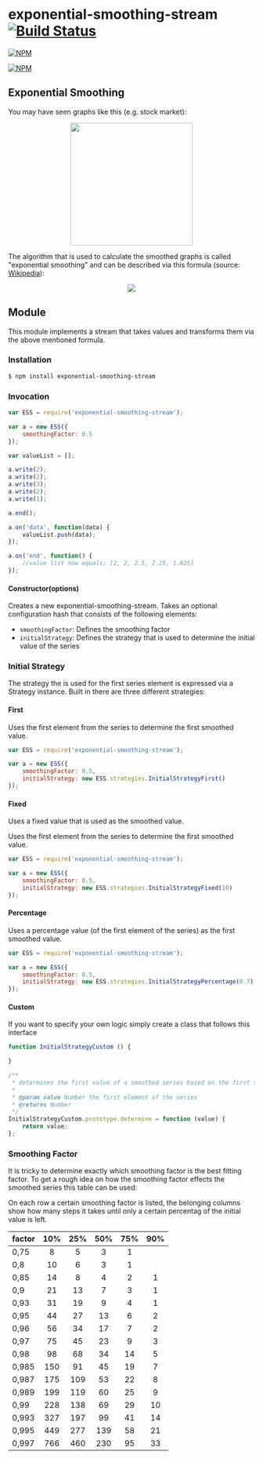 # exponential-smoothing-stream [![Build Status](https://travis-ci.org/zaphod1984/exponential-smoothing-stream.png)](https://travis-ci.org/zaphod1984/exponential-smoothing-stream)

[![NPM](https://nodei.co/npm/exponential-smoothing-stream.png)](https://nodei.co/npm/exponential-smoothing-stream/)

[![NPM](https://nodei.co/npm-dl/exponential-smoothing-stream.png?months=3)](https://nodei.co/npm/exponential-smoothing-stream/)

## Exponential Smoothing

You may have seen graphs like this (e.g. stock market):
<p align="center">
  <img src="https://raw.github.com/zaphod1984/exponential-smoothing-stream/master/img/exponentialSmoothing.png" width="250" />
</p>

The algorithm that is used to calculate the smoothed graphs is called "exponential smoothing" and can be described via this formula (source: [Wikipedia](http://en.wikipedia.org/wiki/Exponential_smoothing)):
<p align="center">
  <img src="https://raw.github.com/zaphod1984/exponential-smoothing-stream/master/img/exponentialSmoothingFormula.png" />
</p>

## Module

This module implements a stream that takes values and transforms them via the above mentioned formula.

### Installation

````bash
$ npm install exponential-smoothing-stream
````

### Invocation

````javascript
var ESS = require('exponential-smoothing-stream');

var a = new ESS({
    smoothingFactor: 0.5
});

var valueList = [];

a.write(2);
a.write(2);
a.write(3);
a.write(2);
a.write(1);

a.end();

a.on('data', function(data) {
    valueList.push(data);
});

a.on('end', function() {
    //value list now equals: [2, 2, 2.5, 2.25, 1.625]
});
````

#### Constructor(options)

Creates a new exponential-smoothing-stream.
Takes an optional configuration hash that consists of the following elements:

* `smoothingFactor`: Defines the smoothing factor
* `initialStrategy`: Defines the strategy that is used to determine the initial value of the series

### Initial Strategy

The strategy the is used for the first series element is expressed via a Strategy instance.
Built in there are three different strategies:

#### First

Uses the first element from the series to determine the first smoothed value.

````javascript
var ESS = require('exponential-smoothing-stream');

var a = new ESS({
    smoothingFactor: 0.5,
    initialStrategy: new ESS.strategies.InitialStrategyFirst()
});
````

#### Fixed

Uses a fixed value that is used as the smoothed value.

Uses the first element from the series to determine the first smoothed value.

````javascript
var ESS = require('exponential-smoothing-stream');

var a = new ESS({
    smoothingFactor: 0.5,
    initialStrategy: new ESS.strategies.InitialStrategyFixed(10)
});
````

#### Percentage

Uses a percentage value (of the first element of the series) as the first smoothed value.

````javascript
var ESS = require('exponential-smoothing-stream');

var a = new ESS({
    smoothingFactor: 0.5,
    initialStrategy: new ESS.strategies.InitialStrategyPercentage(0.7) //has to be an positive number that's smaller than 1
});
````

#### Custom

If you want to specify your own logic simply create a class that follows this interface

````javascript
function InitialStrategyCustom () {

}

/**
 * determines the first value of a smoothed series based on the first series element
 *
 * @param value Number the first element of the series
 * @returns Number
 */
InitialStrategyCustom.prototype.determine = function (value) {
    return value;
};
````

### Smoothing Factor

It is tricky to determine exactly which smoothing factor is the best fitting factor. 
To get a rough idea on how the smoothing factor effects the smoothed series this table can be used:

On each row a certain smoothing factor is listed, the belonging columns show how many steps it takes until only a certain percentag of the initial value is left.

factor | 10% |	25% |	50% |	75% |	90%
:---|:---:|:---:|:---:|:---:|:---:
0,75 | 8 | 5 | 3 | 1	
0,8 | 10 | 6 | 3 | 1	
0,85 | 14 | 8 | 4 | 2 | 1
0,9 | 21 | 13 | 7 | 3 | 1
0,93 | 31 | 19 | 9 | 4 | 1
0,95 | 44 | 27 | 13 | 6 | 2
0,96 | 56 | 34 | 17 | 7 | 2
0,97 | 75 | 45 | 23 | 9 | 3
0,98 | 98 | 68 | 34 | 14 | 5
0,985 | 150 | 91 | 45 | 19 | 7
0,987 | 175 | 109 | 53 | 22 | 8
0,989 | 199 | 119 | 60 | 25 | 9
0,99 | 228 | 138 | 69 | 29 | 10
0,993 | 327 | 197 | 99 | 41 | 14
0,995 | 449 | 277 | 139 | 58 | 21
0,997 | 766 | 460 | 230 | 95 | 33

